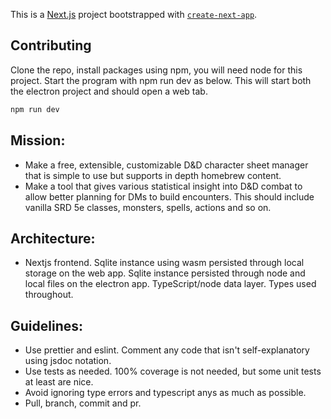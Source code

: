 This is a [Next.js](https://nextjs.org) project bootstrapped with [`create-next-app`](https://nextjs.org/docs/app/api-reference/cli/create-next-app).

## Contributing

Clone the repo, install packages using npm, you will need node for this project.
Start the program with npm run dev as below. This will start both the electron project and should open a web tab.

```bash
npm run dev
```

## Mission:
- Make a free, extensible, customizable D&D character sheet manager that is simple to use but supports in depth
homebrew content.
- Make a tool that gives various statistical insight into D&D combat to allow better planning for
DMs to build encounters. This should include vanilla SRD 5e classes, monsters, spells, actions and so on.

## Architecture:
- Nextjs frontend. Sqlite instance using wasm persisted through local storage on the web app. Sqlite instance persisted through
node and local files on the electron app. TypeScript/node data layer. Types used throughout.

## Guidelines: 
- Use prettier and eslint. Comment any code that isn't self-explanatory using jsdoc notation.
- Use tests as needed. 100% coverage is not needed, but some unit tests at least are nice.
- Avoid ignoring type errors and typescript anys as much as possible.
- Pull, branch, commit and pr. 